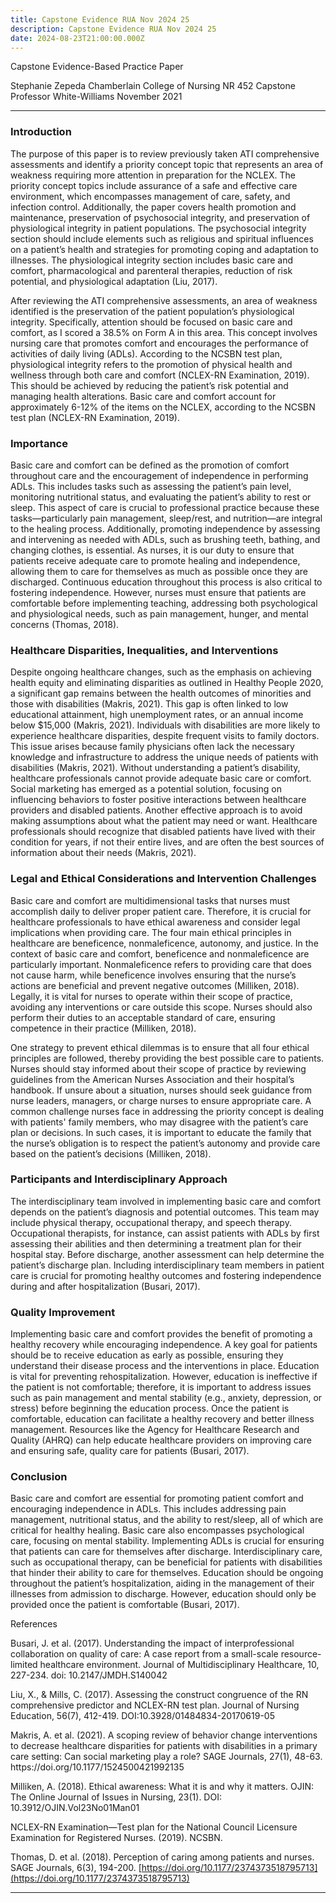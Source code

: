 ```yaml
---
title: Capstone Evidence RUA Nov 2024 25
description: Capstone Evidence RUA Nov 2024 25
date: 2024-08-23T21:00:00.000Z
---
```


Capstone Evidence-Based Practice Paper

Stephanie Zepeda
Chamberlain College of Nursing
NR 452 Capstone
Professor White-Williams
November 2021

***

### Introduction

The purpose of this paper is to review previously taken ATI comprehensive assessments and identify a priority concept topic that represents an area of weakness requiring more attention in preparation for the NCLEX. The priority concept topics include assurance of a safe and effective care environment, which encompasses management of care, safety, and infection control. Additionally, the paper covers health promotion and maintenance, preservation of psychosocial integrity, and preservation of physiological integrity in patient populations. The psychosocial integrity section should include elements such as religious and spiritual influences on a patient’s health and strategies for promoting coping and adaptation to illnesses. The physiological integrity section includes basic care and comfort, pharmacological and parenteral therapies, reduction of risk potential, and physiological adaptation (Liu, 2017).

After reviewing the ATI comprehensive assessments, an area of weakness identified is the preservation of the patient population’s physiological integrity. Specifically, attention should be focused on basic care and comfort, as I scored a 38.5% on Form A in this area. This concept involves nursing care that promotes comfort and encourages the performance of activities of daily living (ADLs). According to the NCSBN test plan, physiological integrity refers to the promotion of physical health and wellness through both care and comfort (NCLEX-RN Examination, 2019). This should be achieved by reducing the patient’s risk potential and managing health alterations. Basic care and comfort account for approximately 6-12% of the items on the NCLEX, according to the NCSBN test plan (NCLEX-RN Examination, 2019).

### Importance

Basic care and comfort can be defined as the promotion of comfort throughout care and the encouragement of independence in performing ADLs. This includes tasks such as assessing the patient’s pain level, monitoring nutritional status, and evaluating the patient’s ability to rest or sleep. This aspect of care is crucial to professional practice because these tasks—particularly pain management, sleep/rest, and nutrition—are integral to the healing process. Additionally, promoting independence by assessing and intervening as needed with ADLs, such as brushing teeth, bathing, and changing clothes, is essential. As nurses, it is our duty to ensure that patients receive adequate care to promote healing and independence, allowing them to care for themselves as much as possible once they are discharged. Continuous education throughout this process is also critical to fostering independence. However, nurses must ensure that patients are comfortable before implementing teaching, addressing both psychological and physiological needs, such as pain management, hunger, and mental concerns (Thomas, 2018).

### Healthcare Disparities, Inequalities, and Interventions

Despite ongoing healthcare changes, such as the emphasis on achieving health equity and eliminating disparities as outlined in Healthy People 2020, a significant gap remains between the health outcomes of minorities and those with disabilities (Makris, 2021). This gap is often linked to low educational attainment, high unemployment rates, or an annual income below $15,000 (Makris, 2021). Individuals with disabilities are more likely to experience healthcare disparities, despite frequent visits to family doctors. This issue arises because family physicians often lack the necessary knowledge and infrastructure to address the unique needs of patients with disabilities (Makris, 2021). Without understanding a patient’s disability, healthcare professionals cannot provide adequate basic care or comfort. Social marketing has emerged as a potential solution, focusing on influencing behaviors to foster positive interactions between healthcare providers and disabled patients. Another effective approach is to avoid making assumptions about what the patient may need or want. Healthcare professionals should recognize that disabled patients have lived with their condition for years, if not their entire lives, and are often the best sources of information about their needs (Makris, 2021).

### Legal and Ethical Considerations and Intervention Challenges

Basic care and comfort are multidimensional tasks that nurses must accomplish daily to deliver proper patient care. Therefore, it is crucial for healthcare professionals to have ethical awareness and consider legal implications when providing care. The four main ethical principles in healthcare are beneficence, nonmaleficence, autonomy, and justice. In the context of basic care and comfort, beneficence and nonmaleficence are particularly important. Nonmaleficence refers to providing care that does not cause harm, while beneficence involves ensuring that the nurse’s actions are beneficial and prevent negative outcomes (Milliken, 2018). Legally, it is vital for nurses to operate within their scope of practice, avoiding any interventions or care outside this scope. Nurses should also perform their duties to an acceptable standard of care, ensuring competence in their practice (Milliken, 2018).

One strategy to prevent ethical dilemmas is to ensure that all four ethical principles are followed, thereby providing the best possible care to patients. Nurses should stay informed about their scope of practice by reviewing guidelines from the American Nurses Association and their hospital’s handbook. If unsure about a situation, nurses should seek guidance from nurse leaders, managers, or charge nurses to ensure appropriate care. A common challenge nurses face in addressing the priority concept is dealing with patients' family members, who may disagree with the patient’s care plan or decisions. In such cases, it is important to educate the family that the nurse’s obligation is to respect the patient’s autonomy and provide care based on the patient’s decisions (Milliken, 2018).

### Participants and Interdisciplinary Approach

The interdisciplinary team involved in implementing basic care and comfort depends on the patient’s diagnosis and potential outcomes. This team may include physical therapy, occupational therapy, and speech therapy. Occupational therapists, for instance, can assist patients with ADLs by first assessing their abilities and then determining a treatment plan for their hospital stay. Before discharge, another assessment can help determine the patient’s discharge plan. Including interdisciplinary team members in patient care is crucial for promoting healthy outcomes and fostering independence during and after hospitalization (Busari, 2017).

### Quality Improvement

Implementing basic care and comfort provides the benefit of promoting a healthy recovery while encouraging independence. A key goal for patients should be to receive education as early as possible, ensuring they understand their disease process and the interventions in place. Education is vital for preventing rehospitalization. However, education is ineffective if the patient is not comfortable; therefore, it is important to address issues such as pain management and mental stability (e.g., anxiety, depression, or stress) before beginning the education process. Once the patient is comfortable, education can facilitate a healthy recovery and better illness management. Resources like the Agency for Healthcare Research and Quality (AHRQ) can help educate healthcare providers on improving care and ensuring safe, quality care for patients (Busari, 2017).

### Conclusion

Basic care and comfort are essential for promoting patient comfort and encouraging independence in ADLs. This includes addressing pain management, nutritional status, and the ability to rest/sleep, all of which are critical for healthy healing. Basic care also encompasses psychological care, focusing on mental stability. Implementing ADLs is crucial for ensuring that patients can care for themselves after discharge. Interdisciplinary care, such as occupational therapy, can be beneficial for patients with disabilities that hinder their ability to care for themselves. Education should be ongoing throughout the patient’s hospitalization, aiding in the management of their illnesses from admission to discharge. However, education should only be provided once the patient is comfortable (Busari, 2017).

References

Busari, J. et al. (2017). Understanding the impact of interprofessional collaboration on quality of care: A case report from a small-scale resource-limited healthcare environment. Journal of Multidisciplinary Healthcare, 10, 227-234. doi: 10.2147/JMDH.S140042

Liu, X., & Mills, C. (2017). Assessing the construct congruence of the RN comprehensive predictor and NCLEX-RN test plan. Journal of Nursing Education, 56(7), 412-419. DOI:10.3928/01484834-20170619-05

Makris, A. et al. (2021). A scoping review of behavior change interventions to decrease healthcare disparities for patients with disabilities in a primary care setting: Can social marketing play a role? SAGE Journals, 27(1), 48-63. https\://doi.org/10.1177/1524500421992135

Milliken, A. (2018). Ethical awareness: What it is and why it matters. OJIN: The Online Journal of Issues in Nursing, 23(1). DOI: 10.3912/OJIN.Vol23No01Man01

NCLEX-RN Examination—Test plan for the National Council Licensure Examination for Registered Nurses. (2019). NCSBN.

Thomas, D. et al. (2018). Perception of caring among patients and nurses. SAGE Journals, 6(3), 194-200. [https://doi.org/10.1177/2374373518795713](https://doi.org/10.1177/2374373518795713)

***
